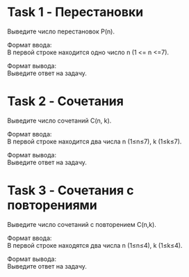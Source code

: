 # Task 1 - Перестановки
Выведите число перестановок P(n).

Формат ввода:\
В первой строке находится одно число n (1 <= n <=7).

Формат вывода:\
Выведите ответ на задачу.

# Task 2 - Сочетания
Выведите число сочетаний C(n, k).

Формат ввода:\
В первой строке находится два числа n (1≤n≤7), k (1≤k≤7).

Формат вывода:\
Выведите ответ на задачу.

# Task 3 - Сочетания с повторениями
Выведите число сочетаний с повторением C(n,k).

Формат ввода:\
В первой строке находятся два числа n (1≤n≤4), k (1≤k≤4).

Формат вывода:\
Выведите ответ на задачу.